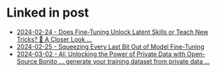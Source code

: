 
# Linked in post

- [2024-02-24 - Does Fine-Tuning Unlock Latent Skills or Teach New Tricks? 🤔 A Closer Look … ](2024-02-24-finetuning.md)
- [2024-02-25 - Squeezing Every Last Bit Out of Model Fine-Tuning](2024-02-25-bitdelta.md)
- [2024-03-02 - AI: Unlocking the Power of Private Data with Open-Source Bonito ... generate your training dataset from private data ...](2024-03-02_unlock_ai_power_private_data_open_source_bonito_train_dataset.md)

